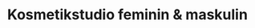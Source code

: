 ---
title: "Kosmetikstudio feminin & maskulin"
url: /chemnitz/kosmetikstudio-feminin-und-maskulin/
shop: Kosmetik
---